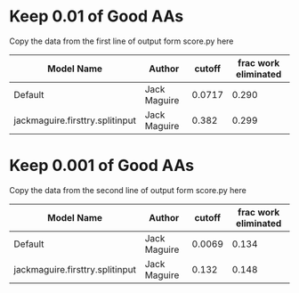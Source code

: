 
# Keep 0.01 of Good AAs

Copy the data from the first line of output form score.py here

| Model Name | Author | cutoff | frac work eliminated |
|------------|--------|--------|----------------------|
| Default | Jack Maguire | 0.0717 | 0.290 |
| jackmaguire.firsttry.splitinput | Jack Maguire | 0.382 | 0.299 |


# Keep 0.001 of Good AAs

Copy the data from the second line of output form score.py here

| Model Name | Author | cutoff | frac work eliminated |
|------------|--------|--------|----------------------|
| Default | Jack Maguire | 0.0069 | 0.134 |
| jackmaguire.firsttry.splitinput | Jack Maguire | 0.132 | 0.148 |